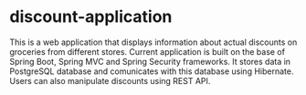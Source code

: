 # discount-application
This is a web application that displays information about actual discounts on groceries from different stores. Current application is built on the base of Spring Boot, Spring MVC and Spring Security frameworks. It stores data in PostgreSQL database and comunicates with this database using Hibernate. Users can also manipulate discounts using REST API.
